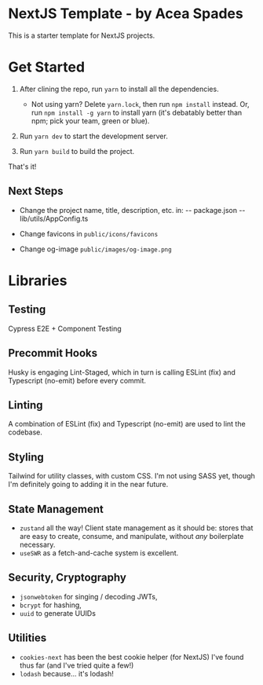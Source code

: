 # NextJS Template - by Acea Spades

This is a starter template for NextJS projects.

# Get Started

1. After clining the repo, run `yarn` to install all the dependencies.
    - Not using yarn? Delete `yarn.lock`, then run `npm install` instead. Or, run `npm install -g yarn` to install yarn (it's debatably better than npm; pick your team, green or blue).

2. Run `yarn dev` to start the development server.

3. Run `yarn build` to build the project.

That's it!

## Next Steps

- Change the project name, title, description, etc. in:
-- package.json
-- lib/utils/AppConfig.ts

- Change favicons in `public/icons/favicons`
- Change og-image `public/images/og-image.png`

# Libraries

## Testing
Cypress E2E + Component Testing

## Precommit Hooks
Husky is engaging Lint-Staged, which in turn is calling ESLint (fix) and Typescript (no-emit) before every commit.

## Linting
A combination of ESLint (fix) and Typescript (no-emit) are used to lint the codebase.

## Styling
Tailwind for utility classes, with custom CSS. I'm not using SASS yet, though I'm definitely going to adding it in the near future.

## State Management
- `zustand` all the way! Client state management as it should be: stores that are easy to create, consume, and manipulate, without *any* boilerplate necessary.
- `useSWR` as a fetch-and-cache system is excellent.

## Security, Cryptography
- `jsonwebtoken` for singing / decoding JWTs,
- `bcrypt` for hashing, 
- `uuid` to generate UUIDs

## Utilities
- `cookies-next` has been the best cookie helper (for NextJS) I've found thus far (and I've tried quite a few!)
- `lodash` because... it's lodash!
